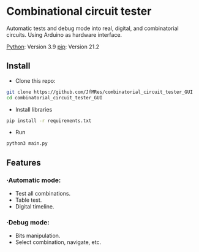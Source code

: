 # Combinational circuit tester

Automatic tests and debug mode into real, digital, and combinatorial circuits. Using Arduino as hardware interface.

[Python](https://https://www.python.org/): Version 3.9 
[pip](https://pip.pypa.io/): Version 21.2

## Install

- Clone this repo:
```bash
git clone https://github.com/JfMRes/combinatorial_circuit_tester_GUI
cd combinatorial_circuit_tester_GUI
```

- Install libraries

```bash
pip install -r requirements.txt

```
- Run
```bash
python3 main.py

```



## Features

### ·Automatic mode:
 
- Test all combinations.
- Table test.
- Digital timeline.

### ·Debug mode:

- Bits manipulation.
- Select combination, navigate, etc.

